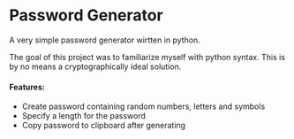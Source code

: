 # Password Generator
A very simple password generator wirtten in python.

The goal of this project was to familiarize myself with python syntax. 
This is by no means a cryptographically ideal solution. 

#### Features:
- Create password containing random numbers, letters and symbols
- Specify a length for the password
- Copy password to clipboard after generating
